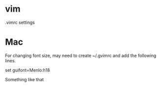 # vim
.vimrc settings

# Mac
For changing font size, may need to create ~/.gvimrc and add the following lines.

set guifont=Menlo:h18

Something like that
